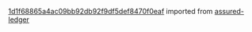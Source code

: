 [1d1f68865a4ac09bb92db92f9df5def8470f0eaf](https://github.com/insolar/assured-ledger/commit/1d1f68865a4ac09bb92db92f9df5def8470f0eaf) imported from [assured-ledger](https://github.com/insolar/assured-ledger)
